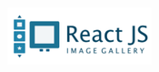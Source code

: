 # <img src="logo.png" alt="Reactjs image gallery" height='100' style="float: left; margin-right: 10px;" />

